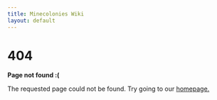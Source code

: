 ```yaml
---
title: Minecolonies Wiki
layout: default
---
```

<style type="text/css" media="screen">
  .container {
    text-align: center;
  }
</style>

# 404

**Page not found :(**

The requested page could not be found. Try going to our [homepage.](index)
